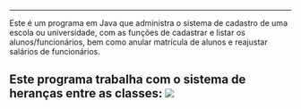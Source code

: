----------------------------------------------------------------------------
Este é um programa em Java que administra o sistema de cadastro de uma escola ou universidade, com as funções de cadastrar e listar os alunos/funcionários, bem como anular matrícula de alunos e reajustar salários de funcionários.

Este programa trabalha com o sistema de heranças entre as classes:
![](https://github.com/IgorCRH/ExerciciosdeJava/blob/main/8%20-%20Sistema%20de%20Cadastro%20Escolar%20ou%20Universit%C3%A1rio/diagrama.png)
----------------------------------------------------------------------------
